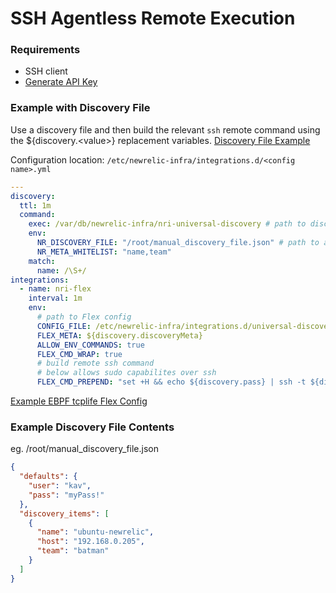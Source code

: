 # SSH Agentless Remote Execution

### Requirements

- SSH client
- [Generate API Key](https://one.newrelic.com/launcher/api-keys-ui.api-keys-launcher?)

### Example with Discovery File

Use a discovery file and then build the relevant `ssh` remote command using the ${discovery.\<value\>} replacement variables.
[Discovery File Example](./discovery-file.md)

Configuration location: `/etc/newrelic-infra/integrations.d/<config name>.yml`

```yaml
---
discovery:
  ttl: 1m
  command:
    exec: /var/db/newrelic-infra/nri-universal-discovery # path to discovery binary
    env:
      NR_DISCOVERY_FILE: "/root/manual_discovery_file.json" # path to a discovery file
      NR_META_WHITELIST: "name,team"
    match:
      name: /\S+/
integrations:
  - name: nri-flex
    interval: 1m
    env:
      # path to Flex config
      CONFIG_FILE: /etc/newrelic-infra/integrations.d/universal-discovery-sub-configs/ebpf-tcplife.yml
      FLEX_META: ${discovery.discoveryMeta}
      ALLOW_ENV_COMMANDS: true
      FLEX_CMD_WRAP: true
      # build remote ssh command
      # below allows sudo capabilites over ssh
      FLEX_CMD_PREPEND: "set +H && echo ${discovery.pass} | ssh -t ${discovery.user}@${discovery.host} " # ensure space is left at the end of the command
```

[Example EBPF tcplife Flex Config](/examples/ebpf-tcplife.yml)

### Example Discovery File Contents

eg. /root/manual_discovery_file.json

```json
{
  "defaults": {
    "user": "kav",
    "pass": "myPass!"
  },
  "discovery_items": [
    {
      "name": "ubuntu-newrelic",
      "host": "192.168.0.205",
      "team": "batman"
    }
  ]
}
```
